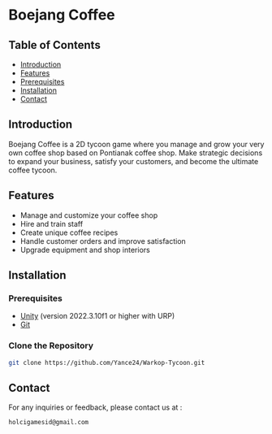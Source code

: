 # Boejang Coffee
 
## Table of Contents
- [Introduction](#introduction)
- [Features](#features)
- [Prerequisites](#Prerequisites)
- [Installation](#installation)
- [Contact](#contact)

## Introduction

Boejang Coffee is a 2D tycoon game where you manage and grow your very own coffee shop based on Pontianak coffee shop.
Make strategic decisions to expand your business, satisfy your customers, and become the ultimate coffee tycoon.

## Features
- Manage and customize your coffee shop
- Hire and train staff
- Create unique coffee recipes
- Handle customer orders and improve satisfaction
- Upgrade equipment and shop interiors

## Installation

### Prerequisites
- [Unity](https://unity.com/) (version 2022.3.10f1 or higher with URP)
- [Git](https://git-scm.com/)

### Clone the Repository

```bash
git clone https://github.com/Yance24/Warkop-Tycoon.git
```

## Contact
For any inquiries or feedback, please contact us at :
```bash
holcigamesid@gmail.com